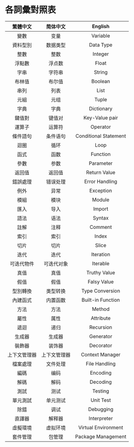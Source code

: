 # 各詞彙對照表
| 繁體中文         | 简体中文         | English                  |
|:----------------:|:----------------:|:------------------------:|
| 變數             | 变量             | Variable                 |
| 資料型別         | 数据类型         | Data Type                |
| 整數             | 整数             | Integer                  |
| 浮點數           | 浮点数           | Float                    |
| 字串             | 字符串           | String                   |
| 布林值           | 布尔值           | Boolean                  |
| 串列             | 列表             | List                     |
| 元組             | 元组             | Tuple                    |
| 字典             | 字典             | Dictionary               |
| 鍵值對           | 键值对           | Key-Value pair           |
| 運算子           | 运算符           | Operator                 |
| 條件語句         | 条件语句         | Conditional Statement    |
| 迴圈             | 循环             | Loop                     |
| 函式             | 函数             | Function                 |
| 參數             | 参数             | Parameter                |
| 返回值           | 返回值           | Return Value             |
| 錯誤處理         | 错误处理         | Error Handling           |
| 例外             | 异常             | Exception                |
| 模組             | 模块             | Module                   |
| 匯入             | 导入             | Import                   |
| 語法             | 语法             | Syntax                   |
| 註解             | 注释             | Comment                  |
| 索引             | 索引             | Index                    |
| 切片             | 切片             | Slice                    |
| 迭代             | 迭代             | Iteration                |
| 可迭代物件       | 可迭代对象       | Iterable                 |
| 真值             | 真值             | Truthy Value             |
| 假值             | 假值             | Falsy Value              |
| 型別轉換         | 类型转换         | Type Conversion          |
| 內建函式         | 内置函数         | Built-in Function        |
| 方法             | 方法             | Method                   |
| 屬性             | 属性             | Attribute                |
| 遞迴             | 递归             | Recursion                |
| 生成器           | 生成器           | Generator                |
| 裝飾器           | 装饰器           | Decorator                |
| 上下文管理器     | 上下文管理器     | Context Manager          |
| 檔案處理         | 文件处理         | File Handling            |
| 編碼             | 编码             | Encoding                 |
| 解碼             | 解码             | Decoding                 |
| 測試             | 测试             | Testing                  |
| 單元測試         | 单元测试         | Unit Test                |
| 除錯             | 调试             | Debugging                |
| 直譯器           | 解释器           | Interpreter              |
| 虛擬環境         | 虚拟环境         | Virtual Environment      |
| 套件管理         | 包管理           | Package Management       |
